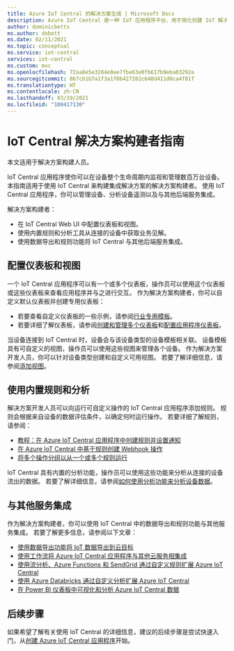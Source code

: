 ```yaml
---
title: Azure IoT Central 的解决方案生成 | Microsoft Docs
description: Azure IoT Central 是一种 IoT 应用程序平台，用于简化创建 IoT 解决方案。 本文概述如何使用 IoT Central 生成集成解决方案。
author: dominicbetts
ms.author: dobett
ms.date: 02/11/2021
ms.topic: conceptual
ms.service: iot-central
services: iot-central
ms.custom: mvc
ms.openlocfilehash: 72aa8e5e3284e0ee7fbe63e0fb617b9eba03292e
ms.sourcegitcommit: 867cb1b7a1f3a1f0b427282c648d411d0ca4f81f
ms.translationtype: HT
ms.contentlocale: zh-CN
ms.lasthandoff: 03/19/2021
ms.locfileid: "100417130"
---
```

# <a name="iot-central-solution-builder-guide"></a>IoT Central 解决方案构建者指南

本文适用于解决方案构建人员。

IoT Central 应用程序使你可以在设备整个生命周期内监视和管理数百万台设备。 本指南适用于使用 IoT Central 来构建集成解决方案的解决方案构建者。 使用 IoT Central 应用程序，你可以管理设备、分析设备遥测以及与其他后端服务集成。

解决方案构建者：

- 在 IoT Central Web UI 中配置仪表板和视图。
- 使用内置规则和分析工具从连接的设备中获取业务见解。
- 使用数据导出和规则功能将 IoT Central 与其他后端服务集成。

## <a name="configure-dashboards-and-views"></a>配置仪表板和视图

一个 IoT Central 应用程序可以有一个或多个仪表板，操作员可以使用这个仪表板或这些仪表板来查看应用程序并与之进行交互。 作为解决方案构建者，你可以自定义默认仪表板并创建专用仪表板：

- 若要查看自定义仪表板的一些示例，请参阅[行业专用模板](concepts-app-templates.md#industry-focused-templates)。
- 若要详细了解仪表板，请参阅[创建和管理多个仪表板](howto-create-personal-dashboards.md)和[配置应用程序仪表板](howto-add-tiles-to-your-dashboard.md)。

当设备连接到 IoT Central 时，设备会与该设备类型的设备模板相关联。 设备模板具有可自定义的视图，操作员可以使用这些视图来管理各个设备。 作为解决方案开发人员，你可以针对设备类型创建和自定义可用视图。 若要了解详细信息，请参阅[添加视图](howto-set-up-template.md#add-views)。

## <a name="use-built-in-rules-and-analytics"></a>使用内置规则和分析

解决方案开发人员可以向运行可自定义操作的 IoT Central 应用程序添加规则。 规则会根据来自设备的数据评估条件，以确定何时运行操作。 若要详细了解规则，请参阅：

- [教程：在 Azure IoT Central 应用程序中创建规则并设置通知](tutorial-create-telemetry-rules.md)
- [在 Azure IoT Central 中基于规则创建 Webhook 操作](howto-create-webhooks.md)
- [<c0 />将多个操作分组以从一个或多个规则运行<c1 />](howto-use-action-groups.md)

IoT Central 具有内置的分析功能，操作员可以使用这些功能来分析从连接的设备流出的数据。 若要了解详细信息，请参阅[如何使用分析功能来分析设备数据](howto-create-analytics.md)。

## <a name="integrate-with-other-services"></a>与其他服务集成

作为解决方案构建者，你可以使用 IoT Central 中的数据导出和规则功能与其他服务集成。 若要了解更多信息，请参阅以下文章：

- [使用数据导出功能将 IoT 数据导出到云目标](howto-export-data.md)
- [使用工作流将 Azure IoT Central 应用程序与其他云服务相集成](howto-configure-rules-advanced.md)
- [使用流分析、Azure Functions 和 SendGrid 通过自定义规则扩展 Azure IoT Central](howto-create-custom-rules.md)
- [使用 Azure Databricks 通过自定义分析扩展 Azure IoT Central](howto-create-custom-analytics.md)
- [在 Power BI 仪表板中可视化和分析 Azure IoT Central 数据](howto-connect-powerbi.md)

## <a name="next-steps"></a>后续步骤

如果希望了解有关使用 IoT Central 的详细信息，建议的后续步骤是尝试快速入门，从[创建 Azure IoT Central 应用程序](./quick-deploy-iot-central.md)开始。
